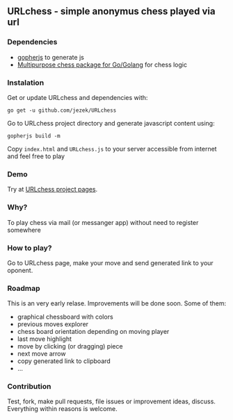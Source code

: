 URLchess - simple anonymus chess played via url
-----------------------------------------------

### Dependencies
- [gopherjs](https://github.com/gopherjs/gopherjs) to generate js
- [Multipurpose chess package for Go/Golang](https://github.com/andrewbackes/chess) for chess logic

### Instalation
Get or update URLchess and dependencies with:
```
go get -u github.com/jezek/URLchess
```

Go to URLchess project directory and generate javascript content using:
```
gopherjs build -m
```

Copy `index.html` and `URLchess.js` to your server accessible from internet and feel free to play

### Demo
Try at [URLchess project pages](https://jezek.github.io/URLchess).

### Why?
To play chess via mail (or messanger app) without need to register somewhere

### How to play?
Go to URLchess page, make your move and send generated link to your oponent.

### Roadmap
This is an very early relase. Improvements will be done soon. Some of them:
- graphical chessboard with colors
- previous moves explorer
- chess board orientation depending on moving player
- last move highlight
- move by clicking (or dragging) piece
- next move arrow
- copy generated link to clipboard
- ...

### Contribution
Test, fork, make pull requests, file issues or improvement ideas, discuss. Everything within reasons is welcome.
